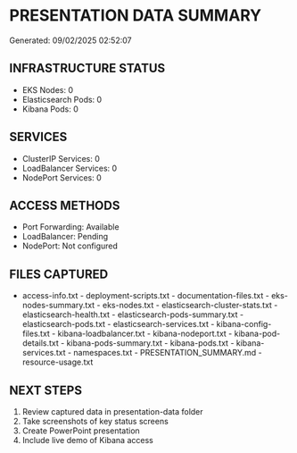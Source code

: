 # PRESENTATION DATA SUMMARY
Generated: 09/02/2025 02:52:07

## INFRASTRUCTURE STATUS
- EKS Nodes: 0
- Elasticsearch Pods: 0
- Kibana Pods: 0

## SERVICES
- ClusterIP Services: 0
- LoadBalancer Services: 0
- NodePort Services: 0

## ACCESS METHODS
- Port Forwarding: Available
- LoadBalancer: Pending
- NodePort: Not configured

## FILES CAPTURED
- access-info.txt - deployment-scripts.txt - documentation-files.txt - eks-nodes-summary.txt - eks-nodes.txt - elasticsearch-cluster-stats.txt - elasticsearch-health.txt - elasticsearch-pods-summary.txt - elasticsearch-pods.txt - elasticsearch-services.txt - kibana-config-files.txt - kibana-loadbalancer.txt - kibana-nodeport.txt - kibana-pod-details.txt - kibana-pods-summary.txt - kibana-pods.txt - kibana-services.txt - namespaces.txt - PRESENTATION_SUMMARY.md - resource-usage.txt

## NEXT STEPS
1. Review captured data in presentation-data folder
2. Take screenshots of key status screens
3. Create PowerPoint presentation
4. Include live demo of Kibana access
